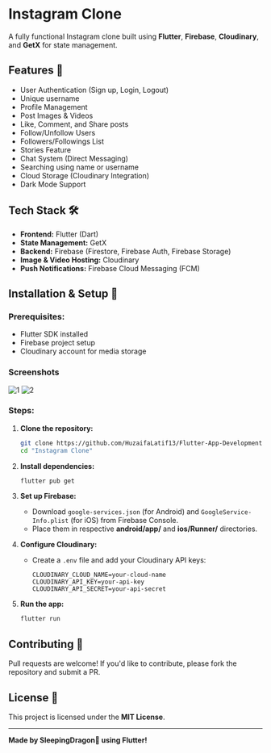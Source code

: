 # Instagram Clone

A fully functional Instagram clone built using **Flutter**, **Firebase**, **Cloudinary**, and **GetX** for state management.

## Features 🚀
- User Authentication (Sign up, Login, Logout)
- Unique username
- Profile Management
- Post Images & Videos
- Like, Comment, and Share posts
- Follow/Unfollow Users
- Followers/Followings List
- Stories Feature
- Chat System (Direct Messaging)
- Searching using name or username
- Cloud Storage (Cloudinary Integration)
- Dark Mode Support

## Tech Stack 🛠️
- **Frontend:** Flutter (Dart)
- **State Management:** GetX
- **Backend:** Firebase (Firestore, Firebase Auth, Firebase Storage)
- **Image & Video Hosting:** Cloudinary
- **Push Notifications:** Firebase Cloud Messaging (FCM)

## Installation & Setup 🔧
### Prerequisites:
- Flutter SDK installed
- Firebase project setup
- Cloudinary account for media storage

### Screenshots
![1](https://github.com/user-attachments/assets/098ef0e8-42a6-48bf-a364-ee841cc87c38)
![2](https://github.com/user-attachments/assets/0c1cd864-c7d7-4ebe-99e7-a0dbd91e0542)









### Steps:
1. **Clone the repository:**
   ```sh
   git clone https://github.com/HuzaifaLatif13/Flutter-App-Development/tree/6089e5cb980ffc68ae5394552f9f0f436646b214/Instagram%20Clone
   cd "Instagram Clone"
   ```

2. **Install dependencies:**
   ```sh
   flutter pub get
   ```

3. **Set up Firebase:**
   - Download `google-services.json` (for Android) and `GoogleService-Info.plist` (for iOS) from Firebase Console.
   - Place them in respective **android/app/** and **ios/Runner/** directories.

4. **Configure Cloudinary:**
   - Create a `.env` file and add your Cloudinary API keys:
     ```
     CLOUDINARY_CLOUD_NAME=your-cloud-name
     CLOUDINARY_API_KEY=your-api-key
     CLOUDINARY_API_SECRET=your-api-secret
     ```

5. **Run the app:**
   ```sh
   flutter run
   ```

## Contributing 🤝
Pull requests are welcome! If you'd like to contribute, please fork the repository and submit a PR.

## License 📝
This project is licensed under the **MIT License**.

---

**Made by SleepingDragon🐉 using Flutter!**

